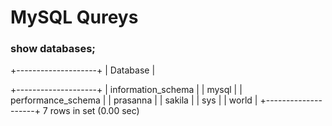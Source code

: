 # MySQL Qureys 
### show databases;
+--------------------+
| Database           |

+--------------------+
| information_schema |
| mysql              |
| performance_schema |
| prasanna           |
| sakila             |
| sys                |
| world              |
+--------------------+
7 rows in set (0.00 sec)
